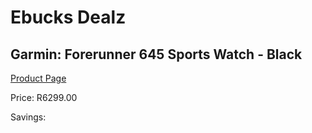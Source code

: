 
# Ebucks Dealz
## Garmin: Forerunner 645 Sports Watch - Black
[Product Page](https://www.ebucks.com/web/shop/productSelected.do?prodId=367435580&catId=872270976)

Price: R6299.00

Savings: 


	